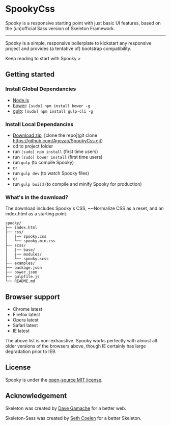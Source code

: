 # SpookyCss

Spooky is a responsive starting point with just basic UI features, based on the (un)official Sass version of Skeleton Framework.

-----

Spooky is a simple, responsive boilerplate to kickstart any responsive project and provides (a tentative of) bootstrap compatibility.

Keep reading to start with Spooky >

## Getting started

### Install Global Dependancies
  * [Node.js](http://nodejs.org)
  * [bower](http://bower.io): `[sudo] npm install bower -g`
  * [gulp](http://gulpjs.com/): `[sudo] npm install gulp-cli -g`

### Install Local Dependancies
  * [Download zip](https://github.com/agezao/SpookyCss/archive/master.zip), [clone the repo](git clone https://github.com/Agezao/SpookyCss.git)
  * cd to project folder
  * run `[sudo] npm install` (first time users)
  * run `[sudo] bower install` (first time users)
  * run `gulp` (to compile Spooky)
  * or
  * run `gulp dev` (to watch Spooky files)
  * or
  * run `gulp build` (to compile and minify Spooky for production)

### What's in the download?

The download includes Spooky's CSS, ~~Normalize CSS as a reset, and an index.html as a starting point.

```
spooky/
├── index.html
├── css/
│   |── spooky.css
│   └── spooky.min.css
├── scss/
│   |── base/
│   |── modules/
│   └── spooky.scss
├── examples/
├── package.json
├── bower.json
├── gulpfile.js
└── README.md

```


## Browser support

- Chrome latest
- Firefox latest
- Opera latest
- Safari latest
- IE latest

The above list is non-exhaustive. Spooky works perfectly with almost all older versions of the browsers above, though IE certainly has large degradation prior to IE9.


## License

Spooky is under the [open-source MIT license](http://opensource.org/licenses/mit-license.php).


## Acknowledgement

Skeleton was created by [Dave Gamache](https://twitter.com/dhg) for a better web.

Skeleton-Sass was created by [Seth Coelen](http://sethcoelen.com) for a better Skeleton.
